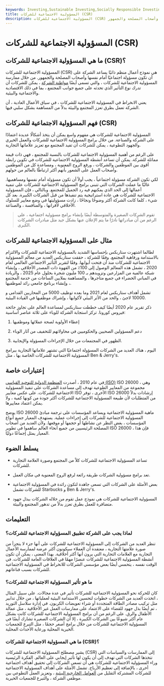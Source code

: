 ```yaml
---
keywords: Investing,Sustainable Investing,Socially Responsible Investing
title: المسؤولية الاجتماعية للشركات (CSR)
description: المسؤولية الاجتماعية للشركات (CSR) هي نموذج عمل يساعد الشركة على أن تكون مسؤولة اجتماعيًا أمام نفسها وأصحاب المصلحة والجمهور.
---
```


# المسؤولية الاجتماعية للشركات (CSR)
## ما هي المسؤولية الاجتماعية للشركات (CSR)؟

المسؤولية الاجتماعية للشركات (CSR) هي نموذج أعمال منظم ذاتيًا يساعد الشركة على أن تكون مسؤولة اجتماعيًا أمام نفسها وأصحاب المصلحة والجمهور. من خلال ممارسة المسؤولية الاجتماعية للشركات ، والتي تسمى أيضًا [مواطنة الشركة](/corporatecitizenship) ، يمكن للشركات أن تدرك نوع التأثير الذي تحدثه على جميع جوانب المجتمع ، بما في ذلك الاقتصادية والاجتماعية والبيئية.

يعني الانخراط في المسؤولية الاجتماعية للشركات ، في سياق الأعمال العادية ، أن الشركة تعمل بطرق تعزز المجتمع والبيئة بدلاً من المساهمة بشكل سلبي فيها.

## فهم المسؤولية الاجتماعية للشركات (CSR)

المسؤولية الاجتماعية للشركات هي مفهوم واسع يمكن أن يتخذ أشكالًا عديدة اعتمادًا على الشركة والصناعة. من خلال برامج المسؤولية الاجتماعية للشركات والعمل الخيري والجهود التطوعية ، يمكن للشركات أن تفيد المجتمع مع تعزيز علاماتها التجارية.

على الرغم من أهمية المسؤولية الاجتماعية للشركات بالنسبة للمجتمع ، فهي ذات قيمة مماثلة للشركة. يمكن أن تساعد أنشطة المسؤولية الاجتماعية للشركات في تكوين رابطة أقوى بين الموظفين والشركات ، ورفع الروح المعنوية ، ومساعدة كل من الموظفين وأصحاب العمل على الشعور بأنهم أكثر ارتباطًا بالعالم من حولهم.

لكي تكون الشركة مسؤولة اجتماعياً ، يجب أولاً أن تكون مسؤولة أمام نفسها ومساهميها. غالبًا ما عملت الشركات التي تتبنى برامج المسؤولية الاجتماعية للشركات على تنمية أعمالها إلى الحد الذي يمكنهم فيه رد الجميل للمجتمع. وبالتالي ، فإن المسؤولية الاجتماعية للشركات هي عادة استراتيجية يتم تنفيذها من قبل الشركات الكبيرة. بعد كل شيء ، كلما كانت الشركة أكثر وضوحًا ونجاحًا ، زادت مسؤوليتها في وضع معايير للسلوك الأخلاقي لأقرانها ، والمنافسة ، والصناعة.

> تقوم الشركات الصغيرة والمتوسطة أيضًا بإنشاء برامج مسؤولية اجتماعية ، على الرغم من أن مبادراتها نادرًا ما يتم الإعلان عنها بشكل جيد مثل مبادرات الشركات الكبرى.

>

## مثال على المسؤولية الاجتماعية للشركات

لطالما اشتهرت ستاربكس بإحساسها الشديد بالمسؤولية الاجتماعية للشركات والالتزام بالاستدامة ورفاهية المجتمع. وفقًا للشركة ، حققت ستاربكس العديد من معالم المسؤولية الاجتماعية للشركات منذ أن فتحت أبوابها. وفقًا لتقرير التأثير الاجتماعي العالمي لعام 2020 ، تشمل هذه المعالم الوصول إلى 100٪ من القهوة ذات المصدر الأخلاقي ، وإنشاء شبكة عالمية من المزارعين وتزويدهم بـ 100 مليون شجرة بحلول عام 2025 ، والريادة في المباني الخضراء في جميع متاجرها ، والمساهمة بملايين الساعات من خدمة المجتمع ، وإنشاء برنامج جامعي رائد لموظفيها.

تشمل أهداف ستاربكس لعام 2021 وما بعده توظيف 5000 من المحاربين القدامى و 10000 لاجئ ، والحد من الأثر البيئي لأكوابها ، وإشراك موظفيها في القيادة البيئية.

ذكر تقرير عام 2020 أيضًا كيف خططت ستاربكس لمساعدة العالم على تجاوز جائحة فيروس كورونا. تركز استجابة الشركة للوباء على ثلاثة عناصر أساسية:

1. إعطاء الأولوية لصحة عملائها وموظفيها

1. دعم المسؤولين الصحيين والحكوميين في محاولاتهم للتخفيف من آثار الوباء

1. الظهور في المجتمعات من خلال الإجراءات المسؤولة والإيجابية.

اليوم ، هناك العديد من الشركات المسؤولة اجتماعيًا التي تشتهر علاماتها التجارية ببرامج المسؤولية الاجتماعية للشركات الخاصة بها ، مثل Ben & Jerry's.

## إعتبارات خاصة

في عام 2010 ، أصدرت [المنظمة الدولية للتوحيد القياسي (ISO)](/international-organization-for-standardization-iso) ISO 26000 ، وهي مجموعة من المعايير الطوعية تهدف إلى مساعدة الشركات على تنفيذ المسؤولية الاجتماعية للشركات. على عكس معايير ISO الأخرى ، توفر ISO 26000 إرشادات بدلاً من المتطلبات لأن طبيعة المسؤولية الاجتماعية للشركات أكثر جودة من كونها كمية ، ولا يمكن اعتماد معاييرها.

يوضح ISO 26000 ماهية المسؤولية الاجتماعية ويساعد المؤسسات على ترجمة مبادئ المسؤولية الاجتماعية للشركات إلى إجراءات عملية. يستهدف المعيار جميع أنواع المؤسسات ، بغض النظر عن نشاطها أو حجمها أو موقعها. ولأن العديد من أصحاب المصلحة الرئيسيين من جميع أنحاء العالم ساهموا في تطوير ISO 26000 ، فإن هذا المعيار يمثل إجماعًا دوليًا.

## يسلط الضوء

- تساعد المسؤولية الاجتماعية للشركات كلاً من المجتمع وصورة العلامة التجارية للشركات.

- تعد برامج مسؤولية الشركات طريقة رائعة لرفع الروح المعنوية في مكان العمل.

- بعض الأمثلة على الشركات التي تسعى جاهدة لتكون رائدة في المسؤولية الاجتماعية للشركات تشمل Starbucks و Ben & Jerry's.

- المسؤولية الاجتماعية للشركات هي نموذج عمل تقوم من خلاله الشركات ببذل جهود متضافرة للعمل بطرق تعزز بدلاً من تدهور المجتمع والبيئة.

## التعليمات

### لماذا يجب على الشركة تطبيق المسؤولية الاجتماعية للشركات؟

تنظر العديد من الشركات إلى المسؤولية الاجتماعية للشركات على أنها جزء لا يتجزأ من صورة علامتها التجارية ، معتقدة أن العملاء سيكونون أكثر عرضة لممارسة الأعمال التجارية مع العلامات التجارية التي يرون أنها أكثر أخلاقية. بهذا المعنى ، يمكن أن تكون أنشطة المسؤولية الاجتماعية للشركات عنصرًا مهمًا في العلاقات العامة للشركات. في الوقت نفسه ، يتحمس أيضًا بعض مؤسسي الشركات للانخراط في المسؤولية الاجتماعية للشركات بسبب قناعاتهم.

### ما هو تأثير المسؤولية الاجتماعية للشركات؟

كان للحركة نحو المسؤولية الاجتماعية للشركات تأثير في عدة مجالات. على سبيل المثال ، اتخذت العديد من الشركات خطوات لتحسين الاستدامة البيئية لعملياتها ، من خلال تدابير مثل تركيب مصادر الطاقة المتجددة أو شراء تعويضات الكربون. في إدارة سلاسل التوريد ، تم أيضًا بذل جهود للقضاء على الاعتماد على ممارسات العمل غير الأخلاقية ، مثل عمالة الأطفال والرق. على الرغم من أن برامج المسؤولية الاجتماعية للشركات كانت بشكل عام أكثر شيوعًا بين الشركات الكبيرة ، إلا أن الشركات الصغيرة تشارك أيضًا في المسؤولية الاجتماعية للشركات من خلال برامج أصغر حجمًا ، مثل التبرع للجمعيات الخيرية المحلية ورعاية الأحداث المحلية.

### ما هي المسؤولية الاجتماعية للشركات (CSR)؟

يشير مصطلح المسؤولية الاجتماعية للشركات (CSR) إلى الممارسات والسياسات التي تتخذها الشركات التي تهدف إلى أن يكون لها تأثير إيجابي على العالم. الفكرة الرئيسية وراء المسؤولية الاجتماعية للشركات هي أن تسعى الشركات إلى تحقيق أهداف اجتماعية أخرى ، بالإضافة إلى تعظيم الأرباح. تشمل الأمثلة على أهداف المسؤولية الاجتماعية للشركات المشتركة التقليل من [العوامل الخارجية البيئية](/externality) ، وتعزيز العمل التطوعي بين موظفي الشركة ، والتبرع للجمعيات الخيرية.


